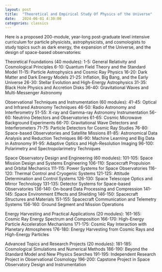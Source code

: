 ```yaml
---
layout: post
title:  "Theoretical and Empirical Study Of Physics of the Universe"
date:   2024-06-01 4:30:00
categories: classics
---
```


Here is a proposed 200-module, year-long post-graduate level intensive curriculum for particle physicists, astrophysicists, and cosmologists to study topics such as dark energy, the expansion of the Universe, and the design of space-based observatories:

Theoretical Foundations (40 modules):
1-5: General Relativity and Cosmological Principles
6-10: Quantum Field Theory and the Standard Model
11-15: Particle Astrophysics and Cosmic Ray Physics
16-20: Dark Matter and Dark Energy Models
21-25: Inflation, Big Bang, and the Early Universe
26-30: Stellar Evolution and High-Energy Astrophysics
31-35: Black Hole Physics and Accretion Disks
36-40: Gravitational Waves and Multi-Messenger Astronomy

Observational Techniques and Instrumentation (60 modules):
41-45: Optical and Infrared Astronomy Techniques
46-50: Radio Astronomy and Interferometry
51-55: X-ray and Gamma-ray Astronomy Instrumentation
56-60: Neutrino Detectors and Observatories
61-65: Cosmic Microwave Background Experiments
66-70: Gravitational Wave Detectors and Interferometers
71-75: Particle Detectors for Cosmic Ray Studies
76-80: Space-based Observatories and Satellite Missions
81-85: Astronomical Data Analysis and Reduction Techniques
86-90: Machine Learning and Big Data in Astronomy
91-95: Adaptive Optics and High-Resolution Imaging
96-100: Polarimetry and Spectropolarimetry Techniques

Space Observatory Design and Engineering (60 modules):
101-105: Space Mission Design and Systems Engineering
106-110: Spacecraft Propulsion and Orbital Mechanics
111-115: Power Systems for Space Observatories
116-120: Thermal Control and Cryogenic Systems
121-125: Attitude Determination and Control Systems
126-130: Space Telescope Optics and Mirror Technology
131-135: Detector Systems for Space-based Observatories
136-140: On-board Data Processing and Compression
141-145: Space Environment Effects and Shielding
146-150: Spacecraft Structures and Materials
151-155: Spacecraft Communication and Telemetry Systems
156-160: Ground Segment and Mission Operations

Energy Harvesting and Practical Applications (20 modules):
161-165: Cosmic Ray Energy Spectrum and Composition
166-170: High-Energy Particle Acceleration Mechanisms
171-175: Cosmic Ray Interaction with Planetary Atmospheres
176-180: Energy Harvesting from Cosmic Rays and High-Energy Particles

Advanced Topics and Research Projects (20 modules):
181-185: Cosmological Simulations and Numerical Methods
186-190: Beyond the Standard Model and New Physics Searches
191-195: Independent Research Project in Observational Cosmology
196-200: Capstone Project in Space Observatory Design and Instrumentation

